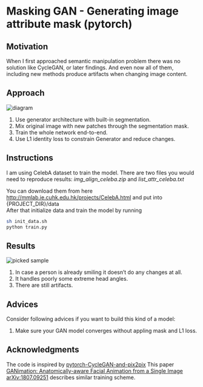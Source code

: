 # Masking GAN - Generating image attribute mask (pytorch)

## Motivation
When I first approached semantic manipulation problem there was no solution like CycleGAN, or later findings. And even now all of them, including new methods produce artifacts when changing image content.

## Approach
![diagram](images/mgan.png "Solution block diagram")

1. Use generator architecture with built-in segmentation.
2. Mix original image with new patches through the segmentation mask.
3. Train the whole network end-to-end.
4. Use L1 identity loss to constrain Generator and reduce changes.


## Instructions
I am using CelebA dataset to train the model. There are two files you would need to reproduce results: *img\_align\_celeba.zip* and *list\_attr\_celeba.txt*

You can download them from here http://mmlab.ie.cuhk.edu.hk/projects/CelebA.html and put into {PROJECT\_DIR}/data  
After that initialize data and train the model by running
```bash
sh init_data.sh
python train.py
```

## Results
![picked sample](images/faces-sample.png "Picked sample")
1. In case a person is already smiling it doesn’t do any changes at all.
2. It handles poorly some extreme head angles.
3. There are still artifacts.

## Advices
Consider following advices if you want to build this kind of a model:
1. Make sure your GAN model converges without appling mask and L1 loss.

## Acknowledgments
The code is inspired by [pytorch-CycleGAN-and-pix2pix](https://github.com/junyanz/pytorch-CycleGAN-and-pix2pix)
This paper [GANimation: Anatomically-aware Facial Animation from a Single Image arXiv:1807.09251](https://arxiv.org/abs/1807.09251) describes similar training scheme.
